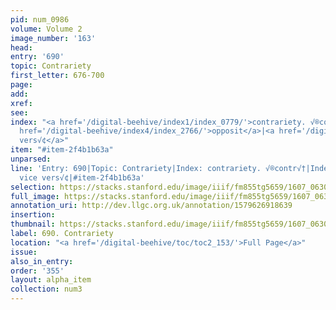 ```yaml
---
pid: num_0986
volume: Volume 2
image_number: '163'
head:
entry: '690'
topic: Contrariety
first_letter: 676-700
page:
add:
xref:
see:
index: "<a href='/digital-beehive/index1/index_0779/'>contrariety. √®contr√†</a>|<a
  href='/digital-beehive/index4/index_2766/'>opposit</a>|<a href='/digital-beehive/index5/index_4268/'>vice
  vers√¢</a>"
item: "#item-2f4b1b63a"
unparsed:
line: 'Entry: 690|Topic: Contrariety|Index: contrariety. √®contr√†|Index: opposit|Index:
  vice vers√¢|#item-2f4b1b63a'
selection: https://stacks.stanford.edu/image/iiif/fm855tg5659/1607_0630/422,3937,2881,893/full/0/default.jpg
full_image: https://stacks.stanford.edu/image/iiif/fm855tg5659/1607_0630/full/full/0/default.jpg
annotation_uri: http://dev.llgc.org.uk/annotation/1579626918639
insertion:
thumbnail: https://stacks.stanford.edu/image/iiif/fm855tg5659/1607_0630/422,3937,600,180/250,/0/default.jpg
label: 690. Contrariety
location: "<a href='/digital-beehive/toc/toc2_153/'>Full Page</a>"
issue:
also_in_entry:
order: '355'
layout: alpha_item
collection: num3
---
```

